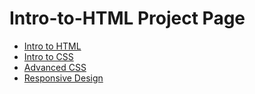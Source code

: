 # Intro-to-HTML Project Page

<ul>
    <li><a href="intro_to_html/index.html" target="_blank">Intro to HTML</a>
    </li>
    <li><a href="html5_intro_css/index.html" target="_blank">Intro to CSS</a>
    </li>
    <li><a href="advanced_css/index.html" target="_blank">Advanced CSS</a>
    </li>
    <li><a href="responsive/index.html" target="_blank">Responsive Design</a>
    </li>
</ul>